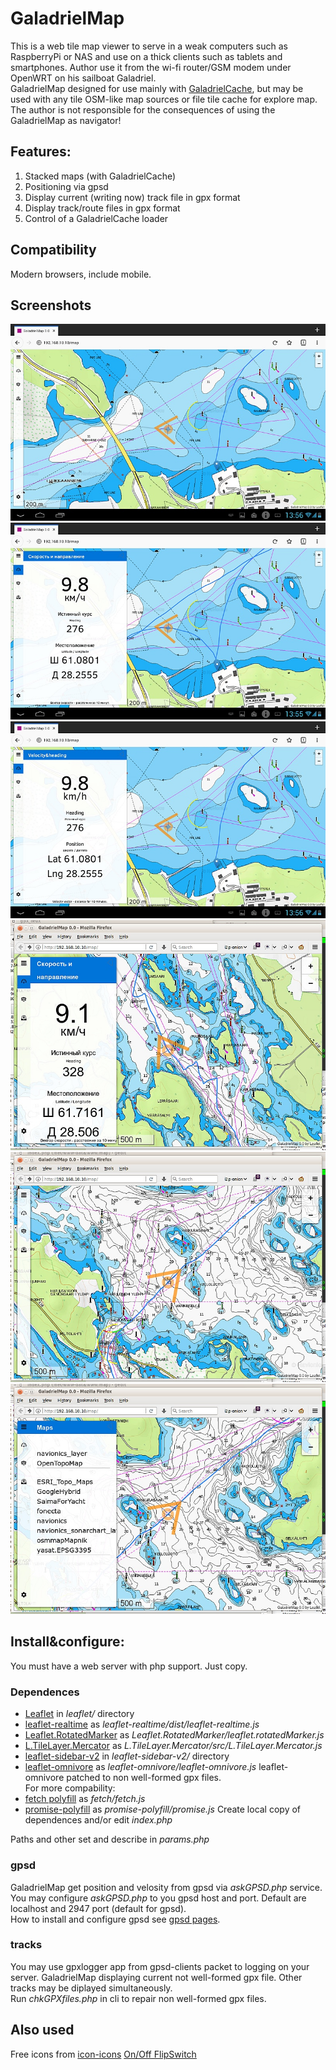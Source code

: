 # GaladrielMap
This is a web tile map viewer to serve in a weak computers such as RaspberryPi or NAS and use on a thick clients such as tablets and smartphones. Author use it from the wi-fi router/GSM modem under OpenWRT on his sailboat Galadriel.<br>
GaladrielMap designed for use mainly with [GaladrielCache](https://github.com/VladimirKalachikhin/Galadriel-cache), but may be used with any tile OSM-like map sources or file tile cache for explore map. The author is not responsible for the consequences of using the GaladrielMap as navigator!

## Features:
1. Stacked maps (with GaladrielCache)
2. Positioning via gpsd
3. Display current (writing now) track file in gpx format
4. Display track/route files in gpx format
5. Control of a GaladrielCache loader

## Compatibility
Modern browsers, include mobile.

## Screenshots
![s2](screenshots/s2.jpg) ![s1](screenshots/s1.jpg) ![s3](screenshots/s3.jpg) ![s5](screenshots/s4.jpg) ![s6](screenshots/s6.jpg)![s7](screenshots/s7.jpg)

## Install&configure:
You must have a web server with php support. Just copy.
### Dependences
* [Leaflet](https://leafletjs.com/) in _leaflet/_ directory
* [leaflet-realtime](https://github.com/perliedman/leaflet-realtime) as _leaflet-realtime/dist/leaflet-realtime.js_
* [Leaflet.RotatedMarker](https://github.com/bbecquet/Leaflet.RotatedMarker) as _Leaflet.RotatedMarker/leaflet.rotatedMarker.js_
* [L.TileLayer.Mercator](https://github.com/ScanEx/L.TileLayer.Mercator) as _L.TileLayer.Mercator/src/L.TileLayer.Mercator.js_
* [leaflet-sidebar-v2](https://github.com/nickpeihl/leaflet-sidebar-v2) in _leaflet-sidebar-v2/_ directory
* [leaflet-omnivore](https://github.com/mapbox/leaflet-omnivore) as _leaflet-omnivore/leaflet-omnivore.js_ leaflet-omnivore patched to non well-formed gpx files.
<br>For more compability:
* [fetch polyfill](https://github.com/github/fetch/) as _fetch/fetch.js_
* [promise-polyfill](https://github.com/taylorhakes/promise-polyfill) as _promise-polyfill/promise.js_
Create local copy of dependences and/or edit _index.php_

Paths and other set and describe in _params.php_

### gpsd
GaladrielMap get position and velosity from gpsd via _askGPSD.php_ service. You may configure _askGPSD.php_ to you gpsd host and port. Default are localhost and 2947 port (default for gpsd).<br>
How to install and configure gpsd see [gpsd pages](http://www.catb.org/gpsd/).

### tracks
You may use gpxlogger app from gpsd-clients packet to logging on your server. GaladrielMap displaying current not well-formed gpx file. Other tracks may be diplayed simultaneously.<br>
Run _chkGPXfiles.php_ in cli to repair non well-formed gpx files.

## Also used
Free icons from [icon-icons](https://icon-icons.com/)
[On/Off FlipSwitch](https://proto.io/freebies/onoff/)


